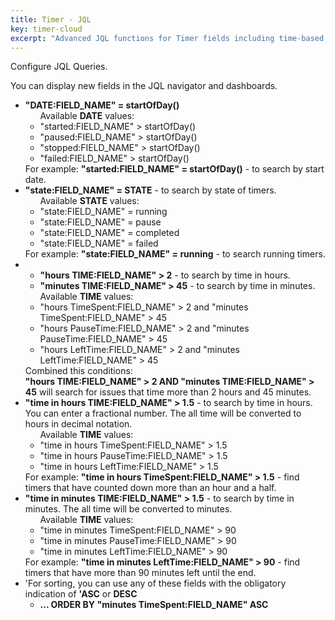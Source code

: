```yaml
---
title: Timer - JQL
key: timer-cloud
excerpt: "Advanced JQL functions for Timer fields including time-based searches, goal tracking, remaining time queries, and sorting options."
---
```


Configure JQL Queries.

You can display new fields in the JQL navigator and dashboards.

<ul>
    <li><b>"DATE:FIELD_NAME" = startOfDay()</b>
        <ul>Available <b>DATE</b> values:
            <li>"started:FIELD_NAME" > startOfDay()</li>
            <li>"paused:FIELD_NAME" > startOfDay()</li>
            <li>"stopped:FIELD_NAME" > startOfDay()</li>
            <li>"failed:FIELD_NAME" > startOfDay()</li>
        </ul>
        For example: <b>"started:FIELD_NAME" = startOfDay()</b>  - to search by start date.
    </li>
    <li><b>"state:FIELD_NAME" = STATE</b> - to search by state of timers.
        <ul>Available <b>STATE</b> values:
            <li>"state:FIELD_NAME" = running</li>
            <li>"state:FIELD_NAME" = pause</li>
            <li>"state:FIELD_NAME" = completed</li>
            <li>"state:FIELD_NAME" = failed</li>
        </ul>
        For example: <b>"state:FIELD_NAME" = running</b>  - to search running timers.
    </li>
    <li>
        <ul>
            <li><b>"hours TIME:FIELD_NAME" > 2</b> - to search by time in hours.</li>
            <li><b>"minutes TIME:FIELD_NAME" > 45</b> - to search by time in minutes.</li>
        </ul>
        <ul>Available <b>TIME</b> values:
            <li>"hours TimeSpent:FIELD_NAME" > 2 and "minutes TimeSpent:FIELD_NAME" > 45</li>
            <li>"hours PauseTime:FIELD_NAME" > 2 and "minutes PauseTime:FIELD_NAME" > 45</li>
            <li>"hours LeftTime:FIELD_NAME" > 2 and "minutes LeftTime:FIELD_NAME" > 45</li>
        </ul>
        Combined this conditions:<br/>
        <b>"hours TIME:FIELD_NAME" > 2 AND "minutes TIME:FIELD_NAME" > 45</b> will search for issues that time more than 2 hours and 45 minutes.
    </li>
    <li>
        <b>"time in hours TIME:FIELD_NAME" > 1.5</b> -  to search by time in hours. You can enter a fractional number. The all time will be converted to hours in decimal notation.
        <ul>Available <b>TIME</b> values:
            <li>"time in hours TimeSpent:FIELD_NAME" > 1.5</li>
            <li>"time in hours PauseTime:FIELD_NAME" > 1.5</li>
            <li>"time in hours LeftTime:FIELD_NAME" > 1.5</li>
        </ul>
        For example: <b>"time in hours TimeSpent:FIELD_NAME" > 1.5</b> - find timers that have counted down more than an hour and a half.
    </li>
    <li>
        <b>"time in minutes TIME:FIELD_NAME" > 1.5</b> -  to search by time in minutes. The all time will be converted to minutes.
        <ul>Available <b>TIME</b> values:
            <li>"time in minutes TimeSpent:FIELD_NAME" > 90</li>
            <li>"time in minutes PauseTime:FIELD_NAME" > 90</li>
            <li>"time in minutes LeftTime:FIELD_NAME" > 90</li>
        </ul>
        For example: <b>"time in minutes LeftTime:FIELD_NAME" > 90</b> - find timers that have more than 90 minutes left until the end.
    </li>
    <li>'For sorting, you can use any of these fields with the obligatory indication of <b>'ASC</b> or <b>DESC</b>
        <ul>
            <li><b>... ORDER BY "minutes TimeSpent:FIELD_NAME" ASC</b></li>
        </ul>
    </li>
</ul>